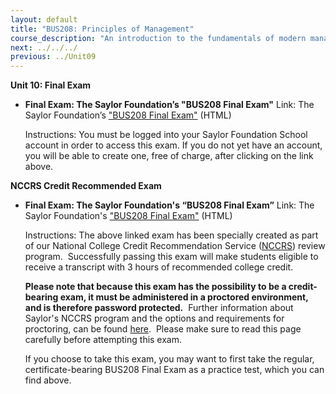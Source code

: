 ```yaml
---
layout: default
title: "BUS208: Principles of Management"
course_description: "An introduction to the fundamentals of modern management, with an emphasis on the ways that management practices evolved with the rise of large corporations in the late 1800s through the twentieth century."
next: ../../../
previous: ../Unit09
---
```

**Unit 10: Final Exam** <span id="10"></span> 
-   **Final Exam: The Saylor Foundation’s "BUS208 Final Exam"**
    Link: The Saylor Foundation’s ["BUS208 Final
    Exam"](http://school.saylor.org/mod/quiz/view.php?id=1917) (HTML)  
      
     Instructions: You must be logged into your Saylor Foundation School
    account in order to access this exam. If you do not yet have an
    account, you will be able to create one, free of charge, after
    clicking on the link above.

**NCCRS Credit Recommended Exam** <span id="10.1"></span> 
-   **Final Exam: The Saylor Foundation's “BUS208 Final Exam”**
    Link: The Saylor Foundation's ["BUS208 Final
    Exam"](http://school.saylor.org/mod/quiz/view.php?id=1698) (HTML)  
      
     Instructions: The above linked exam has been specially created as
    part of our National College Credit Recommendation Service
    ([NCCRS](http://www.nationalccrs.org/)) review program.
     Successfully passing this exam will make students eligible to
    receive a transcript with 3 hours of recommended college credit.  
      
     **Please note that because this exam has the possibility to be a
    credit-bearing exam, it must be administered in a proctored
    environment, and is therefore password protected.**  Further
    information about Saylor's NCCRS program and the options and
    requirements for proctoring, can be
    found [here](http://www.saylor.org/student-credit-pathways/nccrs/).
     Please make sure to read this page carefully before attempting this
    exam.  
      
     If you choose to take this exam, you may want to first take the
    regular, certificate-bearing BUS208 Final Exam as a practice test,
    which you can find above.


